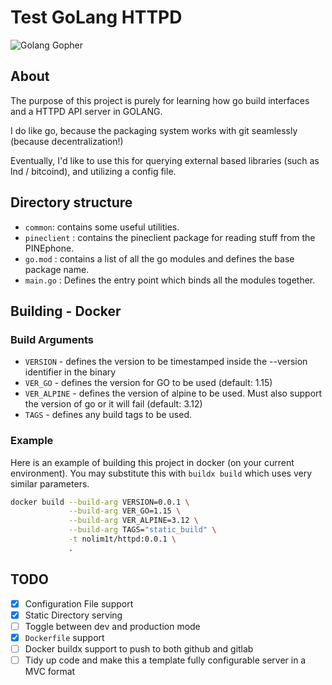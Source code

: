 # Test GoLang HTTPD
![Golang Gopher](https://gitlab.com/nolim1t/golang-httpd-test/-/raw/master/golang.png)

## About

The purpose of this project is purely for learning how go build interfaces and a HTTPD API server in GOLANG.

I do like go, because the packaging system works with git seamlessly (because decentralization!)

Eventually, I'd like to use this for querying external based libraries (such as lnd / bitcoind), and utilizing a config file. 

## Directory structure

- `common`:  contains some useful utilities.
- `pineclient` : contains the pineclient package for reading stuff from the PINEphone.
- `go.mod` : contains a list of all the go modules and defines the base package name.
- `main.go` : Defines the entry point which binds all the modules together.

## Building - Docker

### Build Arguments

* `VERSION` - defines the version to be timestamped inside the --version identifier in the binary
* `VER_GO` - defines the version for GO to be used (default: 1.15)
* `VER_ALPINE` - defines the version of alpine to be used. Must also support the version of go or it will fail  (default: 3.12)
* `TAGS` - defines any build tags to be used.

### Example

Here is an example of building this project in docker (on your current environment). You may substitute this with `buildx build` which uses very similar parameters.

```bash
docker build --build-arg VERSION=0.0.1 \
             --build-arg VER_GO=1.15 \
             --build-arg VER_ALPINE=3.12 \
             --build-arg TAGS="static_build" \
             -t nolim1t/httpd:0.0.1 \
             .
```

## TODO

- [x] Configuration File support 
- [x] Static Directory serving
- [ ] Toggle between dev and production mode
- [x] `Dockerfile` support
- [ ] Docker buildx support to push to both github and gitlab
- [ ] Tidy up code and make this a template fully configurable server in a MVC format
